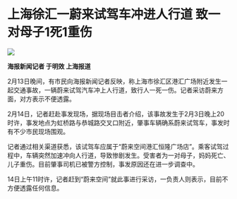 # 上海徐汇一蔚来试驾车冲进人行道 致一对母子1死1重伤

![](https://inews.gtimg.com/newsapp_bt/0/15665108630/1000)

**海报新闻记者 于明效 上海报道**

2月13日晚间，有市民向海报新闻记者反映，称上海市徐汇区港汇广场附近发生一起交通事故，一辆蔚来试驾汽车冲上人行道，致行人一死一伤。记者采访蔚来方面，对方表示不便透露。

2月14日，记者赶赴事发现场，据现场目击者介绍，该事故发生于2月3日晚上20时许，事发地点为虹桥路与恭城路交叉口附近，肇事车辆确系蔚来试驾车，事发时有不少市民现场围观。

记者通过相关渠道获悉，该试驾车应属于“蔚来空间港汇恒隆广场店”。乘客试驾过程中，车辆突然加速冲向人行道，导致惨剧发生。受害者为一对母子，妈妈死亡、儿子重伤。目前肇事司机已被警方控制，事发原因还在进一步调查中。

14日上午11时许，记者赶到“蔚来空间”就此事进行采访，一负责人则表示，目前不方便透露任何信息。

